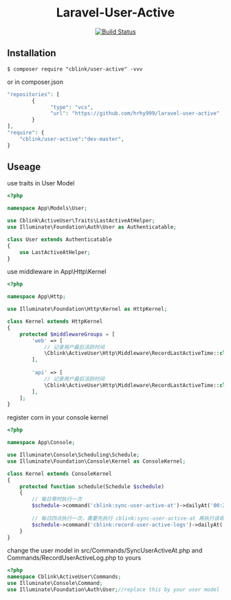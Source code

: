 <h1 align="center">Laravel-User-Active</h1>
<p align="center">
<a href="https://travis-ci.org/cblink/user-active"><img src="https://travis-ci.org/cblink/user-active.svg?branch=master" alt="Build Status"></a>
</p>

## Installation

```shell
$ composer require "cblink/user-active" -vvv
```
or in composer.json
```php
"repositories": [
        {
              "type": "vcs",
              "url": "https://github.com/hrhy999/laravel-user-active"
        }
],
"require": {
	"cblink/user-active":"dev-master",
}
```
## Useage

use traits in User Model
```php
<?php

namespace App\Models\User;

use Cblink\ActiveUser\Traits\LastActiveAtHelper;
use Illuminate\Foundation\Auth\User as Authenticatable;

class User extends Authenticatable
{
    use LastActiveAtHelper;
}
```

use middleware in App\Http\Kernel
```php
<?php

namespace App\Http;

use Illuminate\Foundation\Http\Kernel as HttpKernel;

class Kernel extends HttpKernel
{
    protected $middlewareGroups = [
        'web' => [
            // 记录用户最后活跃时间
            \Cblink\ActiveUser\Http\Middleware\RecordLastActiveTime::class,
        ],
        
        'api' => [
            // 记录用户最后活跃时间
            \Cblink\ActiveUser\Http\Middleware\RecordLastActiveTime::class,
        ],
    ];
}
```

register corn in your console kernel
```php
<?php

namespace App\Console;

use Illuminate\Console\Scheduling\Schedule;
use Illuminate\Foundation\Console\Kernel as ConsoleKernel;

class Kernel extends ConsoleKernel
{
    protected function schedule(Schedule $schedule)
    {
        // 每日零时执行一次
        $schedule->command('cblink:sync-user-active-at')->dailyAt('00:20')->timezone('Asia/Shanghai')->withoutOverlapping();
        
        // 每日四点执行一次，需要先执行 cblink:sync-user-active-at 再执行该命令
        $schedule->command('cblink:record-user-active-logs')->dailyAt('04:00')->timezone('Asia/Shanghai')->withoutOverlapping();
    }
}
```
change the user model in src/Commands/SyncUserActiveAt.php and Commands/RecordUserActiveLog.php to yours
```php
<?php
namespace Cblink\ActiveUser\Commands;
use Illuminate\Console\Command;
use Illuminate\Foundation\Auth\User;//replace this by your user model
```

